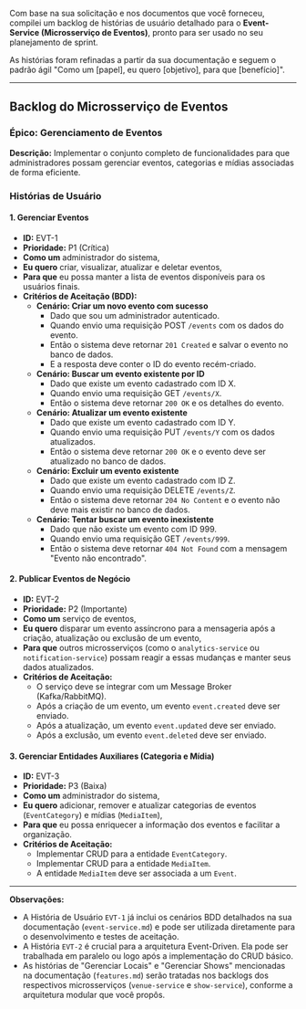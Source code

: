 Com base na sua solicitação e nos documentos que você forneceu, compilei um backlog de histórias de usuário detalhado para o **Event-Service (Microsserviço de Eventos)**, pronto para ser usado no seu planejamento de sprint.

As histórias foram refinadas a partir da sua documentação e seguem o padrão ágil "Como um [papel], eu quero [objetivo], para que [benefício]".

---

## Backlog do Microsserviço de Eventos

### Épico: Gerenciamento de Eventos
**Descrição:** Implementar o conjunto completo de funcionalidades para que administradores possam gerenciar eventos, categorias e mídias associadas de forma eficiente.

### Histórias de Usuário

#### 1. Gerenciar Eventos
- **ID:** EVT-1
- **Prioridade:** P1 (Crítica)
- **Como um** administrador do sistema,
- **Eu quero** criar, visualizar, atualizar e deletar eventos,
- **Para que** eu possa manter a lista de eventos disponíveis para os usuários finais.
- **Critérios de Aceitação (BDD):**
    - **Cenário: Criar um novo evento com sucesso**
        - Dado que sou um administrador autenticado.
        - Quando envio uma requisição POST `/events` com os dados do evento.
        - Então o sistema deve retornar `201 Created` e salvar o evento no banco de dados.
        - E a resposta deve conter o ID do evento recém-criado.
    - **Cenário: Buscar um evento existente por ID**
        - Dado que existe um evento cadastrado com ID X.
        - Quando envio uma requisição GET `/events/X`.
        - Então o sistema deve retornar `200 OK` e os detalhes do evento.
    - **Cenário: Atualizar um evento existente**
        - Dado que existe um evento cadastrado com ID Y.
        - Quando envio uma requisição PUT `/events/Y` com os dados atualizados.
        - Então o sistema deve retornar `200 OK` e o evento deve ser atualizado no banco de dados.
    - **Cenário: Excluir um evento existente**
        - Dado que existe um evento cadastrado com ID Z.
        - Quando envio uma requisição DELETE `/events/Z`.
        - Então o sistema deve retornar `204 No Content` e o evento não deve mais existir no banco de dados.
    - **Cenário: Tentar buscar um evento inexistente**
        - Dado que não existe um evento com ID 999.
        - Quando envio uma requisição GET `/events/999`.
        - Então o sistema deve retornar `404 Not Found` com a mensagem "Evento não encontrado".

#### 2. Publicar Eventos de Negócio
- **ID:** EVT-2
- **Prioridade:** P2 (Importante)
- **Como um** serviço de eventos,
- **Eu quero** disparar um evento assíncrono para a mensageria após a criação, atualização ou exclusão de um evento,
- **Para que** outros microsserviços (como o `analytics-service` ou `notification-service`) possam reagir a essas mudanças e manter seus dados atualizados.
- **Critérios de Aceitação:**
    - O serviço deve se integrar com um Message Broker (Kafka/RabbitMQ).
    - Após a criação de um evento, um evento `event.created` deve ser enviado.
    - Após a atualização, um evento `event.updated` deve ser enviado.
    - Após a exclusão, um evento `event.deleted` deve ser enviado.

#### 3. Gerenciar Entidades Auxiliares (Categoria e Mídia)
- **ID:** EVT-3
- **Prioridade:** P3 (Baixa)
- **Como um** administrador do sistema,
- **Eu quero** adicionar, remover e atualizar categorias de eventos (`EventCategory`) e mídias (`MediaItem`),
- **Para que** eu possa enriquecer a informação dos eventos e facilitar a organização.
- **Critérios de Aceitação:**
    - Implementar CRUD para a entidade `EventCategory`.
    - Implementar CRUD para a entidade `MediaItem`.
    - A entidade `MediaItem` deve ser associada a um `Event`.

---

**Observações:**
* A História de Usuário `EVT-1` já inclui os cenários BDD detalhados na sua documentação (`event-service.md`) e pode ser utilizada diretamente para o desenvolvimento e testes de aceitação.
* A História `EVT-2` é crucial para a arquitetura Event-Driven. Ela pode ser trabalhada em paralelo ou logo após a implementação do CRUD básico.
* As histórias de "Gerenciar Locais" e "Gerenciar Shows" mencionadas na documentação (`features.md`) serão tratadas nos backlogs dos respectivos microsserviços (`venue-service` e `show-service`), conforme a arquitetura modular que você propôs.